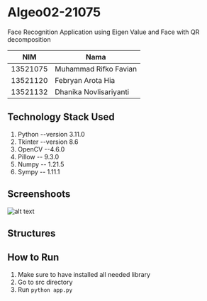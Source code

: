# Algeo02-21075

Face Recognition Application using Eigen Value and Face with QR decomposition

| NIM  | Nama |
| ------------- | ------------- |
| 13521075 | Muhammad Rifko Favian  |
| 13521120  | Febryan Arota Hia  |
| 13521132 | Dhanika Novlisariyanti  |

## Technology Stack Used
1. Python --version 3.11.0
2. Tkinter --version 8.6
2. OpenCV --4.6.0
3. Pillow -- 9.3.0
4. Numpy -- 1.21.5
5. Sympy -- 1.11.1


## Screenshoots
![alt text](https://github.com/dhanikanovlisa/Algeo02-21075/blob/main/GUI.jpg?raw=true)

## Structures

## How to Run
1. Make sure to have installed all needed library
2. Go to src directory
3. Run `python app.py`



